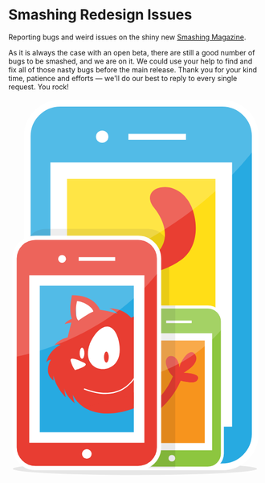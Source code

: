 # Smashing Redesign Issues
Reporting bugs and weird issues on the shiny new [Smashing Magazine](https://next.smashingmagazine.com/).

As it is always the case with an open beta, there are still a good number of bugs to be smashed, and we are on it. We could use your help to find and fix all of those nasty bugs before the main release. Thank you for your kind time, patience and efforts — we'll do our best to reply to every single request. You rock!

<svg xmlns="http://www.w3.org/2000/svg" xmlns:xlink="http://www.w3.org/1999/xlink" viewBox="0 0 200 300"><defs><style>.cls-1,.cls-11{fill:none;}.cls-2{isolation:isolate;}.cls-3{fill:#231f20;opacity:0.1;mix-blend-mode:multiply;}.cls-4,.cls-8{fill:#fff;}.cls-13,.cls-5{fill:#27aae1;}.cls-12,.cls-5,.cls-9{stroke:#fff;}.cls-5{stroke-width:5.32px;}.cls-6{fill:#ffde17;}.cls-7{fill:#e93e32;}.cls-8{opacity:0.2;}.cls-9{fill:#8dc63f;stroke-width:2.36px;}.cls-10{fill:#f7941d;}.cls-11{stroke:#e93e32;stroke-miterlimit:10;stroke-width:7px;}.cls-12,.cls-15{fill:#e83d32;}.cls-12{stroke-width:3.37px;}.cls-14{clip-path:url(#clip-path);}</style><clipPath id="clip-path"><rect class="cls-1" x="24.79" y="148.25" width="74.35" height="115.77"/></clipPath></defs><title>Artboard 1 copy</title><g class="cls-2"><g id="Layer_1" data-name="Layer 1"><ellipse class="cls-3" cx="100" cy="292.95" rx="96.54" ry="4.85"/><rect class="cls-4" x="27.89" y="44.26" width="156.01" height="221.57"/><path class="cls-5" d="M168.92,4.1H41.08A26.14,26.14,0,0,0,14.86,30V265.44a26.14,26.14,0,0,0,26.21,25.92H168.92a26.14,26.14,0,0,0,26.21-25.92V30A26.14,26.14,0,0,0,168.92,4.1ZM174.17,257H35.83V53.53H174.17Z"/><rect class="cls-6" x="46.32" y="63.89" width="117.36" height="182.74"/><ellipse class="cls-4" cx="105" cy="273.69" rx="5.98" ry="5.91"/><ellipse class="cls-4" cx="74.13" cy="30.52" rx="4.9" ry="4.84"/><rect class="cls-4" x="94.84" y="28.31" width="45.54" height="4.65"/><path class="cls-3" d="M110.47,103.37h-81a16.56,16.56,0,0,0-16.61,16.42V268.93a16.56,16.56,0,0,0,16.61,16.42h81a16.56,16.56,0,0,0,16.61-16.42V119.79A16.56,16.56,0,0,0,110.47,103.37Zm3.32,160.22H26.15V134.68h87.64Z"/><path class="cls-7" d="M101.3,148.39l.61.39c2-4.51,7.61-9,19.3-13a57.83,57.83,0,0,0,15.63-8.07c11.79-8.87,13.34-24.85,9.3-38h0a2.5,2.5,0,0,0-.08-.25c-.34-1.09-.71-2.15-1.12-3.19-4-10-14-18-25.16-15.53-8.45,1.86-10.41,9.19-4.36,16.27l0,.05,0,0,.09.1.1.11a.76.76,0,0,0,.11.15c.07.1.17.2.25.33a2,2,0,0,1,.12.17l.23.27a.9.9,0,0,0,.13.18l.25.37.06.07c.19.27.41.58.62.91a1.4,1.4,0,0,1,.12.17l.34.51c0,.06.08.14.13.22.39.58.78,1.23,1.17,1.92a1.49,1.49,0,0,1,.14.25c.12.22.25.43.37.66l.16.29c.28.51.55,1,.82,1.61,4.05,8.54,6.65,21.83-8.8,31.42C102.4,132.77,97.49,139,95,144.49Q98.19,146.41,101.3,148.39Z"/><path class="cls-8" d="M15.73,146.88s108.49-17.29,178-105.47c0,0,4.07-31-20.54-37.52H36.28S15.73,10.65,15.73,28.77Z"/><rect class="cls-4" x="95.04" y="182.85" width="69.14" height="98.19"/><path class="cls-9" d="M157.55,165.06H100.89a11.59,11.59,0,0,0-11.62,11.49V280.87a11.59,11.59,0,0,0,11.62,11.49h56.66a11.59,11.59,0,0,0,11.62-11.49V176.54A11.59,11.59,0,0,0,157.55,165.06Zm2.32,112.07H98.57V187h61.3Z"/><rect class="cls-10" x="103.21" y="191.55" width="52.01" height="80.98"/><ellipse class="cls-4" cx="129.22" cy="284.53" rx="2.65" ry="2.62"/><ellipse class="cls-4" cx="115.54" cy="176.76" rx="2.17" ry="2.15"/><rect class="cls-4" x="124.72" y="175.78" width="20.18" height="2.06"/><path class="cls-11" d="M134.81,217S125.66,251,88.05,256"/><path class="cls-7" d="M131.46,221.14c2.76,1.94,6,2.61,9.35,3.09,2.18.31,6.51,1.07,8.2-.91,4.65-5.44-7.54-6.37-10.5-6.27,3.91-2.21,13.28-8.59,8.94-14.7-4-6-11.43,5.91-11.94,9.51-.07.3-.43.52-.5.82.34-1.5-.9-4.39-1.59-5.69-1.54-2.88-5.9-4.77-8.19-1.37-1.29,1.91-.75,4.48,0,6.49a19.08,19.08,0,0,0,5.56,8.52C131,220.8,131.23,221,131.46,221.14Z"/><rect class="cls-3" x="100" y="163.97" width="31.87" height="128.38"/><path class="cls-8" d="M99.67,222.54s43.24-6.94,70.95-42.32c0,0,1.62-12.43-8.19-15.05H107.86s-8.19,2.71-8.19,10Z"/><rect class="cls-4" x="13.11" y="135.81" width="98.84" height="140.38"/><path class="cls-12" d="M102.47,110.37h-81A16.56,16.56,0,0,0,4.86,126.79V275.93a16.56,16.56,0,0,0,16.61,16.42h81a16.56,16.56,0,0,0,16.61-16.42V126.79A16.56,16.56,0,0,0,102.47,110.37Zm3.32,160.22H18.15V141.68h87.64Z"/><rect class="cls-13" x="24.79" y="148.25" width="74.35" height="115.77"/><ellipse class="cls-4" cx="61.97" cy="281.16" rx="3.79" ry="3.75"/><ellipse class="cls-4" cx="42.41" cy="127.11" rx="3.1" ry="3.07"/><rect class="cls-4" x="55.53" y="125.71" width="28.85" height="2.94"/><g class="cls-14"><polygon class="cls-4" points="87.2 240.81 110.79 229.88 115.3 200.3 116.58 190.89 125.63 173.1 120.19 168.95 104.14 172.57 86.66 181.09 64.19 164.33 52.81 155.85 54.1 180.04 43.68 199.02 47.39 218.08 65.17 237.56 87.2 240.81"/><path class="cls-15" d="M33.64,206.68c-6.47,11.79,2.13,16.52,2.13,16.52-.35-.66-.16-4-.16-4,1.89,9.63,9.64,17.15,9.64,17.15a57.44,57.44,0,0,1-1.07-7c1.32,6.53,8.48,11.85,8.48,11.85-.84-.92-1.75-6.67-1.75-6.67a25,25,0,0,0,8.24,9.45,13.15,13.15,0,0,0,2.67,1.41l1.06.39h0l-.06,0A23.66,23.66,0,0,1,68,247.51c-6.3-2.93-3.92-1.27,0-.92,2.89.26,4.78.91,7.35.33,5.34-1.22,10.65-2.27,16.05-3.19,5.91-1,9.4-2.58,14.74-4.42l3.37-.62c2-1.53,4-2.95,6.07-4.3.34-.22.7-.4,1.06-.59a60.6,60.6,0,0,0,2.6-6.65c.51,1.38.14,3.61-.43,5.65a17.2,17.2,0,0,1,2.81-.75l.06-.1a6.42,6.42,0,0,1,.88-1l-.35.18A35.15,35.15,0,0,0,124,219c1.92,2.23,1.31,9.2,1.31,9.2,6.8-10.58-5.13-26.45-5.13-26.45,3.2,2,8.08,9.83,8.08,9.83-1.68-8.37-11.23-16.21-11.23-16.21C128.64,178,128,170.43,128,170.43c-14.34-5.91-30.87,3.19-30.87,3.19a22.48,22.48,0,0,0-17.5-7.46c3.7.89,6.84,4.31,6.84,4.31a73.11,73.11,0,0,0-14.19-3.25c-1.14-2.72-6-11.49-22-11.43,0,0-2.92,11.76-.13,18.58-5.06,2.17-5.55,4.08-5.55,4.08l5.13-1.08-2.92,11.72a20.66,20.66,0,0,0-10.53,6.06c1.19-.69,5.06-.29,5.06-.29a22.38,22.38,0,0,0-11.53,14.07A5.64,5.64,0,0,1,33.64,206.68Zm70.8-29.07s10.76-6.54,18-3.46c0,0-3.12,10.06-8.58,14.13C113.86,188.27,109.85,181.49,104.44,177.61ZM63.19,198.37c1.51-8.16,9.17-18.94,15.92-17.69s10,14.07,8.52,22.22-8.54,12.25-15.29,11S61.68,206.53,63.19,198.37Zm-8.91-38c8.94,1,14,8,12.6,8.45-3.22,1-11.62,7-11.62,7C51.45,171.38,54.28,160.38,54.28,160.38Z"/><path class="cls-15" d="M104.22,243s-25.85,13.18-44.61,1.25L96.39,235s16.72-15.79,17.12-15.83,10.83.14,10.83.14-.11,17.3-8.67,24.64c0,0,2.83-7.15,3-10.47"/><path class="cls-4" d="M88.41,231.41c-7.8,3.5-17.36,3.14-28.46-1.1a.45.45,0,0,1,.32-.85c11.86,4.52,21.89,4.55,29.8.09,12.31-6.95,15.26-22.58,15.29-22.74a.45.45,0,0,1,.89.16c0,.16-3.06,16.21-15.73,23.37Q89.48,230.93,88.41,231.41Z"/><path class="cls-4" d="M111.23,208.35s-2.68-12.57-10.25-3.09c0,0,6.63-6.58,10.34,5.06"/><path class="cls-4" d="M59.85,209.13c5.36,2.44-7.32,5.76-7.32,5.76a24.16,24.16,0,0,1-3.36-7.37C48.52,204.1,54.49,206.69,59.85,209.13Z"/><ellipse class="cls-15" cx="77.43" cy="204.66" rx="1.87" ry="4.39"/><ellipse class="cls-4" cx="58.21" cy="201.65" rx="1.87" ry="4.39"/></g><path class="cls-8" d="M5.35,204.44S75,193.28,119.56,136.31c0,0,2.61-20-13.18-24.23H18.53S5.35,116.44,5.35,128.15Z"/></g></g></svg>
